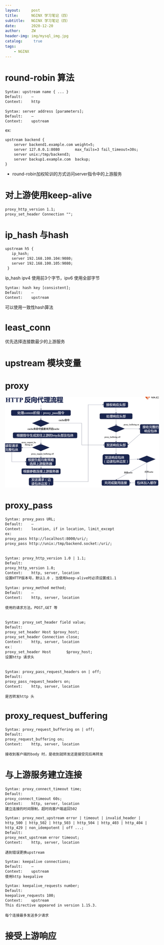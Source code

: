 ```yaml
---
layout:     post
title:      NGINX 学习笔记（四）
subtitle:   NGINX 学习笔记（四）
date:       2020-12-20
author:     ZW
header-img: img/mysql_img.jpg
catalog: 	 true
tags:
    - NGINX
---
```


# round-robin 算法
```
Syntax:	upstream name { ... }
Default:	—
Context:	http

Syntax:	server address [parameters];
Default:	—
Context:	upstream
```
ex:
```
upstream backend {
    server backend1.example.com weight=5;
    server 127.0.0.1:8080       max_fails=3 fail_timeout=30s;
    server unix:/tmp/backend3;
    server backup1.example.com  backup;
}
```

* round-robin加权轮训的方式访问server指令中的上游服务

# 对上游使用keep-alive
```
proxy_http_version 1.1;    
proxy_set_header Connection "";
```


# ip_hash 与hash
```shell script
upstream h5 {
   ip_hash;
   server 192.168.100.104:9080;
   server 192.168.100.105:9080;
 }
```
ip_hash ipv4 使用前3个字节，ipv6 使用全部字节

```
Syntax:	hash key [consistent];
Default:	—
Context:	upstream
```
可以使用一致性hash算法


# least_conn
优先选择连接数最少的上游服务

# upstream 模块变量

# proxy 

![图一](/img/20201224202032.jpg)


# proxy_pass
```shell script
Syntax:	proxy_pass URL;
Default:	—
Context:	location, if in location, limit_except
ex:
proxy_pass http://localhost:8000/uri/;
proxy_pass http://unix:/tmp/backend.socket:/uri/;


Syntax:	proxy_http_version 1.0 | 1.1;
Default:	
proxy_http_version 1.0;
Context:	http, server, location
设置HTTP版本号，默认1.0 ，当使用keep-alive时必须设置成1.1

Syntax:	proxy_method method;
Default:	—
Context:	http, server, location

使用的请求方法。POST,GET 等


Syntax:	proxy_set_header field value;
Default:	
proxy_set_header Host $proxy_host;
proxy_set_header Connection close;
Context:	http, server, location
ex：
proxy_set_header Host       $proxy_host;
设置http 请求头


Syntax:	proxy_pass_request_headers on | off;
Default:	
proxy_pass_request_headers on;
Context:	http, server, location

是否转发http 头

```

# proxy_request_buffering
```shell script
Syntax:	proxy_request_buffering on | off;
Default:	
proxy_request_buffering on;
Context:	http, server, location

接收到客户端的body 时，是收到就转发还是接受完后再转发
```

# 与上游服务建立连接

```shell script
Syntax:	proxy_connect_timeout time;
Default:	
proxy_connect_timeout 60s;
Context:	http, server, location
建立连接的时间限制，超时向客户端返回502
```

```shell script
Syntax:	proxy_next_upstream error | timeout | invalid_header | http_500 | http_502 | http_503 | http_504 | http_403 | http_404 | http_429 | non_idempotent | off ...;
Default:	
proxy_next_upstream error timeout;
Context:	http, server, location

遇到错误更换upstream
```

```shell script
Syntax:	keepalive connections;
Default:	—
Context:	upstream
使用http keepalive
```

```shell script
Syntax:	keepalive_requests number;
Default:	
keepalive_requests 100;
Context:	upstream
This directive appeared in version 1.15.3.

每个连接最多发送多少请求
```

# 接受上游响应




